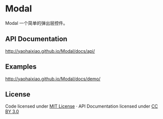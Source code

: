 # Modal
Modal 一个简单的弹出层控件。

## API Documentation

http://yaohaixiao.github.io/Modal/docs/api/

## Examples

http://yaohaixiao.github.io/Modal/docs/demo/

## License

Code licensed under <a href="http://opensource.org/licenses/mit-license.html">MIT License</a> · API
            Documentation licensed under <a href="http://creativecommons.org/licenses/by/3.0/">CC BY 3.0</a>
